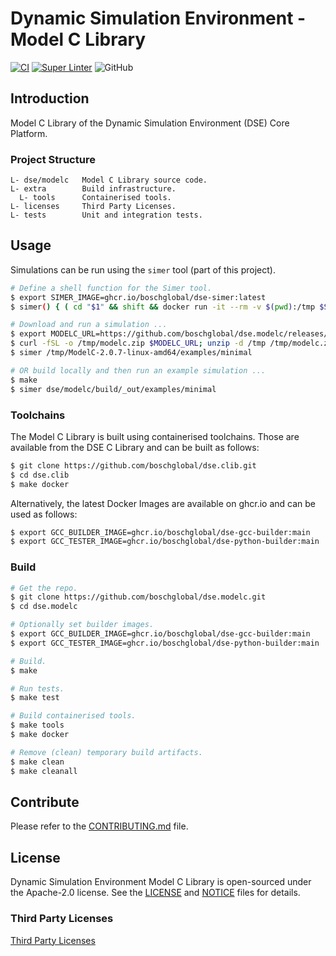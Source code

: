 <!--
Copyright 2023 Robert Bosch GmbH

SPDX-License-Identifier: Apache-2.0
-->

# Dynamic Simulation Environment - Model C Library

[![CI](https://github.com/boschglobal/dse.modelc/actions/workflows/ci.yaml/badge.svg)](https://github.com/boschglobal/dse.modelc/actions/workflows/ci.yaml)
[![Super Linter](https://github.com/boschglobal/dse.modelc/actions/workflows/super_linter.yaml/badge.svg)](https://github.com/boschglobal/dse.modelc/actions/workflows/super_linter.yaml)
![GitHub](https://img.shields.io/github/license/boschglobal/dse.modelc)


## Introduction

Model C Library of the Dynamic Simulation Environment (DSE) Core Platform.


### Project Structure

```
L- dse/modelc   Model C Library source code.
L- extra        Build infrastructure.
  L- tools      Containerised tools.
L- licenses     Third Party Licenses.
L- tests        Unit and integration tests.
```


## Usage

Simulations can be run using the `simer` tool (part of this project).

```bash
# Define a shell function for the Simer tool.
$ export SIMER_IMAGE=ghcr.io/boschglobal/dse-simer:latest
$ simer() { ( cd "$1" && shift && docker run -it --rm -v $(pwd):/tmp $SIMER_IMAGE "$@"; ) }

# Download and run a simulation ...
$ export MODELC_URL=https://github.com/boschglobal/dse.modelc/releases/download/v2.0.7/ModelC-2.0.7-linux-amd64.zip
$ curl -fSL -o /tmp/modelc.zip $MODELC_URL; unzip -d /tmp /tmp/modelc.zip
$ simer /tmp/ModelC-2.0.7-linux-amd64/examples/minimal

# OR build locally and then run an example simulation ...
$ make
$ simer dse/modelc/build/_out/examples/minimal
```


### Toolchains

The Model C Library is built using containerised toolchains. Those are
available from the DSE C Library and can be built as follows:

```bash
$ git clone https://github.com/boschglobal/dse.clib.git
$ cd dse.clib
$ make docker
```

Alternatively, the latest Docker Images are available on ghcr.io and can be
used as follows:

```bash
$ export GCC_BUILDER_IMAGE=ghcr.io/boschglobal/dse-gcc-builder:main
$ export GCC_TESTER_IMAGE=ghcr.io/boschglobal/dse-python-builder:main
```


### Build

```bash
# Get the repo.
$ git clone https://github.com/boschglobal/dse.modelc.git
$ cd dse.modelc

# Optionally set builder images.
$ export GCC_BUILDER_IMAGE=ghcr.io/boschglobal/dse-gcc-builder:main
$ export GCC_TESTER_IMAGE=ghcr.io/boschglobal/dse-python-builder:main

# Build.
$ make

# Run tests.
$ make test

# Build containerised tools.
$ make tools
$ make docker

# Remove (clean) temporary build artifacts.
$ make clean
$ make cleanall
```


## Contribute

Please refer to the [CONTRIBUTING.md](./CONTRIBUTING.md) file.


## License

Dynamic Simulation Environment Model C Library is open-sourced under the
Apache-2.0 license.
See the [LICENSE](LICENSE) and [NOTICE](./NOTICE) files for details.


### Third Party Licenses

[Third Party Licenses](licenses/)
